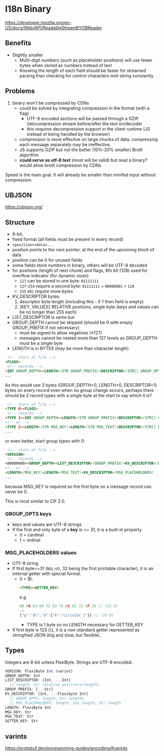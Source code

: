 # I18n Binary

https://developer.mozilla.org/en-US/docs/Web/API/ReadableStreamBYOBReader

## Benefits

- Slightly smaller
  - Multi-digit numbers (such as placeholder positions) will use fewer bytes when stored as numbers instead of text
  - Knowing the length of each field should be faster for streamed parsing than checking for control characters mid-string constantly

## Problems

1. binary won't be compressed by CDNs
   - could be solved by integrating compression in the format (with a flag)
     - UTF-8 encoded sections will be passed through a GZIP (de)compression stream before/after the text en/decoder
     - this requires decompression support in the client runtime (JS instead of being handled by the browser)
   - compression is more effective on large chunks of data. compressing each message separately may be ineffective.
   - JS supports GZIP but not the better (10%-20% smaller) Brotli algorithm
   - **could serve as utf-8 text** (most will be valid) but read a binary? would allow brotli compression by CDNs


Speed is the main goal. It will already be smaller than minifed input without compression.

## UBJSON

<https://ubjson.org/>


## Structure

- 8-bit,
- fixed format (all fields must be present in every record)
- `<position><data>...`
- position points to the next pointer, at the end of the upcoming block of data
- position can be 0 for unused fields
- some fields store numbers in binary, others will be UTF-8 decoded 
- for positions (length of next chunk) and flags, 8th bit (128) used for overflow indicator (for dynamic sizes)
	- `127` can be stored in one byte: `01111111`
	- `127`-`254` require a second byte: `01111111` + `00000001` = `128`
	- `255` etc require more bytes
- KV_DESCRIPTOR bytes:
  1. descriptor byte length (including this - if 1 then field is empty)
  2. [KEY, VALUE][] RELATIVE positions, single byte (keys and values can be no longer than 255 each)
- LIST_DESCRIPTOR is same but
- GROUP_DEPTH cannot be skipped (should be 0 with empty GROUP_PREFIX if not necessary)
  - must be signed to allow negatives (±127)
  - messages cannot be nested more than 127 levels as GROUP_DEPTH must be a single byte
- LENGTH is in BYTES (may be more than character length)

```md
 <!-- start of file -->
<FLAGS>
 <!-- records -->
<INT GROUP_DEPTH><LENGTH>[STR GROUP_PREFIX]<DESCRIPTOR>[STR[] GROUP_OPTS]<LENGTH>[STR MSG_KEY]<LENGTH>[STR MSG_TEXT]<DESCRIPTOR>[STR[] MSG_PLACEHOLDERS]
...
```

As this would use 3 bytes (GROUP_DEPTH=0, LENGTH=0, DESCRIPTOR=1) bytes on every record even when no group change occurs,
perhaps there should be 2 record types with a single byte at the start to say which it is?

```md
 <!-- start of file -->
<TYPE 0><FLAGS>
 <!-- records -->
<TYPE 1><INT GROUP_DEPTH><LENGTH>[STR GROUP_PREFIX]<DESCRIPTOR>[STR[] GROUP_OPTS]
<!-- or -->
<TYPE 2><LENGTH>[STR MSG_KEY]<LENGTH>[STR MSG_TEXT]<DESCRIPTOR>[STR[] MSG_PLACEHOLDERS]
...
```

or even better, start group types with 0:


```md
 <!-- start of file -->
<VERSION>
 <!-- records -->
<00000000><GROUP_DEPTH><LIST_DESCRIPTOR>[GROUP_PREFIX]<KV_DESCRIPTOR>[GROUP_OPTS]
<!-- or -->
<LENGTH>[MSG_KEY]<LENGTH>[MSG_TEXT]<KV_DESCRIPTOR>[MSG_PLACEHOLDERS]
...
```

because MSG_KEY is required so the first byte on a message record can never be 0.

This is most similar to CIF 2.0.

### GROUP_OPTS **keys**

- keys and values are UTF-8 strings
- If the first and only byte of a **key** is <= 31, it is a built-in property
  - 0 = cardinal
  - 1 = ordinal

### MSG_PLACEHOLDERS **values**

- UTF-8 string.
- If first byte<=31 (`NUL`-`US`, 32 being the first printable character), it is an internal getter with special format.
  - 0 = $t:
    ```md
    <TYPE><GETTER_KEY>
    ```
    e.g.
    ```js
    00 0A 63 69 72 63 75 6C 61 72 5F 31 // (12 B)
    ->
    {"g":"$t","d":{"k":"circular_1"}} // (33 B)
    ```
      - TYPE is 1 byte so no LENGTH necessary for GETTER_KEY
- If first byte is 123 (`{`), it is a non-standard getter represented as stringified JSON (big and slow, but flexible).

## Types

Integers are 8-bit unless FlexiByte.
Strings are UTF-8 encoded.

```js
VERSION: FlexiByte Int (varint)
GROUP_DEPTH: Int
LIST_DESCRIPTOR: [Int, ...Int]
  // length, Str relative positions/lengths
GROUP_PREFIX: [...Str]
KV_DESCRIPTOR: [Int, ...Flexibyte Int]
  // GROUP_OPTS: length, Str lengths
  // MSG_PLACEHOLDERS: length, Int length, Str length
LENGTH: FlexiByte Int
MSG_KEY: Str
MSG_TEXT: Str
GETTER_KEY: Str
```


## varints

https://protobuf.dev/programming-guides/encoding/#varints